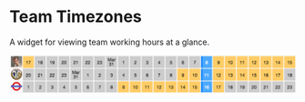 # Team Timezones

A widget for viewing team working hours at a glance.

![image](https://raw.githubusercontent.com/jamesandres/team-timezones/master/screenshot.png)
